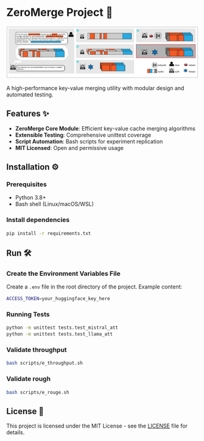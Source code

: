# ZeroMerge Project 🚀

![](./assets/cache_methods.png) 

A high-performance key-value merging utility with modular design and automated testing.

## Features ✨
- ​**ZeroMerge Core Module**: Efficient key-value cache merging algorithms
- ​**Extensible Testing**: Comprehensive unittest coverage
- ​**Script Automation**: Bash scripts for experiment replication
- ​**MIT Licensed**: Open and permissive usage

## Installation ⚙️

### Prerequisites
- Python 3.8+
- Bash shell (Linux/macOS/WSL)

### Install dependencies 

```bash
pip install -r requirements.txt
```

## Run 🛠️

### Create the Environment Variables File  
Create a `.env` file in the root directory of the project. Example content:   
```bash
ACCESS_TOKEN=your_huggingface_key_here  
```
### Running Tests

```bash
python -m unittest tests.test_mistral_att
python -m unittest tests.test_llama_att
```

### Validate throughput

```bash
bash scripts/e_throughput.sh
```

### Validate rough

```bash
bash scripts/e_rouge.sh
```
## License 📄
This project is licensed under the MIT License - see the [LICENSE](./LICENSE) file for details.